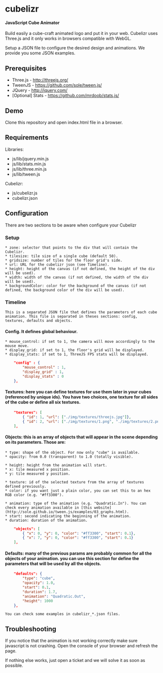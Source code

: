 cubelizr
========

#### JavaScript Cube Animator ####

Build easily a cube-craft animated logo and put it in your web.
Cubelizr uses Three.js and it only works in browsers compatible with WebGL.

Setup a JSON file to configure the desired design and animations.
We provide you some JSON examples.

## Prerequisites
* Three.js - http://threejs.org/
* TweenJS - https://github.com/sole/tween.js/
* JQuery - http://jquery.com/
* [Optional] Stats - https://github.com/mrdoob/stats.js/


## Demo

Clone this repository and open index.html file in a browser.

## Requirements

Libraries:
* js/lib/jquery.min.js
* js/lib/stats.min.js
* js/lib/three.min.js
* js/lib/tween.js

Cubelizr:
* js/cubelizr.js
* cubelizr.json

## Configuration


There are two sections to be aware when configure your Cubelizr

### Setup
	* zone: selector that points to the div that will contain the Cubelizr.
	* tilesize: tile size of a single cube (default 50).
	* gridsize: number of tiles for the floor grid's side.
	* url: URL for the cubelizr json (see Timeline).
	* height: height of the canvas (if not defined, the height of the div will be used).
	* width: width of the canvas (if not defined, the width of the div will be used).
	* backgroundColor: color for the background of the canvas (if not defined, the background color of the div will be used).

### Timeline
	This is a separated JSON file that defines the parameters of each cube animation. This file is separated in theses sections: config, textures, defaults and objects.
#### Config. It defines global behaviour.
	* mouse_control: if set to 1, the camera will move accordingly to the mouse move.
	* display_grid: if set to 1, the floor's grid will be displayed.
	* display_stats: if set to 1, ThreeJS FPS stats will be displayed.

```json
	"config" : {
		"mouse_control" : 1,
		"display_grid" : 1,
		"display_stats" : 0
	},
```

#### Textures: here you can define textures for use them later in your cubes (referenced by unique ids). You have two choices, one texture for all sides of the cube or define all six textures.

```json
	"textures": [
		{ "id": 1, "url": ["./img/textures/threejs.jpg"]},
		{ "id": 2, "url": ["./img/textures/1.png", "./img/textures/2.png", "./img/textures/3.png", "./img/textures/4.png", "./img/textures/5.png", "./img/textures/6.png"]}
	],
```

#### Objects: this is an array of objects that will appear in the scene depending on its parameters. Those are:
		
	* type: shape of the object. For now only "cube" is available.
	* opacity: from 0.0 (transparent) to 1.0 (totally visible).

	* height: height from the animation will start.
	* x: tile measured x position.
	* y: tile measured y position.
		
	* texture: id of the selected texture from the array of textures defined previously.
	* color: if you want just a plain color, you can set this to an hex RGB color (e.g. "#ff3300").
		
	* animation: type of the animation (e.g. "Quadratic.In"). You can check every animation available in [this website](http://sole.github.io/tween.js/examples/03_graphs.html).
	* start: second indicating the beginning of the animation.
	* duration: duration of the animation. 

```json
	"objects": [
		{ "x": 0, "y": 0, "color": "#ff3300", "start": 0.1},
		{ "x": 7, "y": 0, "color": "#ff3300", "start": 0.1}
	],
```

#### Defaults: many of the previous params are probably common for all the objects of your animation. you can use this section for define the parameters that will be used by all the objects.

```json
	"defaults": {
		"type": "cube",
		"opacity": 1.0,
		"start": 0.1,
		"duration": 1.7,
		"animation": "Quadratic.Out",
		"height": 1000
	},
```

	You can check some examples in cubelizr_*.json files.


## Troubleshooting

If you notice that the animation is not working correctly make sure javascript is not crashing.
Open the console of your browser and refresh the page.

If nothing else works, just open a ticket and we will solve it as soon as possible.

